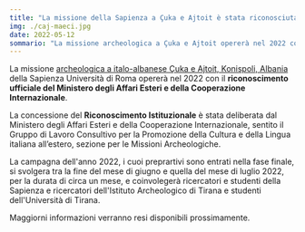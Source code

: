 ```yaml
---
title: "La missione della Sapienza a Çuka e Ajtoit è stata riconosciuta dal MAECI"
img: ./caj-maeci.jpg
date: 2022-05-12
sommario: "La missione archeologica a Çuka e Ajtoit opererà nel 2022 con il riconoscimento ufficiale del Ministero degli Affari Esteri e della Cooperazione Internazionale."
---
```



La missione [archeologica a italo-albanese Çuka e Ajtoit, Konispoli, Albania](../ricerca/missione-archeologica-sapienza-a-cuka-e-ajtoit-albania/) della Sapienza Università di Roma opererà nel 2022 con il **riconoscimento ufficiale del Ministero degli Affari Esteri e della Cooperazione Internazionale**.

La concessione del **Riconoscimento Istituzionale** è stata deliberata dal Ministero degli Affari Esteri e della Cooperazione Internazionale, sentito il Gruppo di Lavoro Consultivo per la Promozione della Cultura e della Lingua italiana all’estero, sezione per le Missioni Archeologiche.

La campagna dell'anno 2022, i cuoi preprartivi sono entrati nella fase finale, si svolgera tra la fine del mese di giugno e quella del mese di luglio 2022, per la durata di circa un mese, e coinvolegerà ricercatori e studenti della Sapienza e ricercatori dell'Istituto Archeologico di Tirana e studenti dell'Università di Tirana.

Maggiorni informazioni verranno resi disponibili prossimamente.